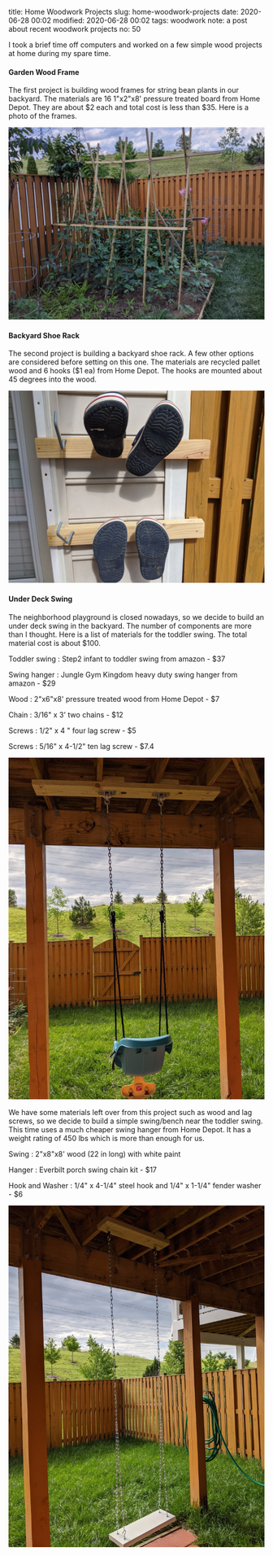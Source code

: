 title: Home Woodwork Projects
slug: home-woodwork-projects
date: 2020-06-28 00:02
modified: 2020-06-28 00:02
tags: woodwork
note: a post about recent woodwork projects
no: 50

I took a brief time off computers and worked on a few simple wood projects 
at home during my spare time. 

#### Garden Wood Frame

The first project is building wood frames for 
string bean plants in our backyard. The materials are 16 1"x2"x8' pressure 
treated board from Home Depot. They are about $2 each and total cost is 
less than $35. Here is a photo of the frames. 

<div style="max-width:800px">
  <img class="img-fluid" src="/images/string-bean-frame.jpg" alt="string bean frame"> 
</div>

#### Backyard Shoe Rack

The second project is building a backyard shoe rack.  A few other options 
are considered before setting on this one. The materials are recycled 
pallet wood and 6 hooks ($1 ea) from Home Depot. The hooks are mounted 
about 45 degrees into the wood. 

<div style="max-width:800px">
  <img class="img-fluid" src="/images/shoe-rack.jpg" alt="shoe rack"> 
</div>

#### Under Deck Swing

The neighborhood playground is closed nowadays, so we decide to build an 
under deck swing in the backyard. The number of components are more than 
I thought. Here is a list of materials for the toddler swing. The total 
material cost is about $100. 

Toddler swing
: Step2 infant to toddler swing from amazon - $37

Swing hanger
: Jungle Gym Kingdom heavy duty swing hanger from amazon - $29

Wood
: 2"x6"x8' pressure treated wood from Home Depot - $7

Chain
: 3/16" x 3' two chains - $12

Screws
: 1/2" x 4 " four lag screw - $5

Screws
: 5/16" x 4-1/2" ten lag screw - $7.4

<div style="max-width:600px">
  <img class="img-fluid" src="/images/toddler-swing.jpg" alt="toddler swing"> 
</div>

We have some materials left over from this project such as wood and 
lag screws, so we decide to build a simple swing/bench near the 
toddler swing. This time uses a much cheaper swing hanger from Home 
Depot. It has a weight rating of 450 lbs which is more than enough 
for us. 

Swing
: 2"x8"x8' wood (22 in long) with white paint

Hanger
: Everbilt porch swing chain kit - $17

Hook and Washer
: 1/4" x 4-1/4" steel hook and 1/4" x 1-1/4" fender washer - $6

<div style="max-width:600px">
  <img class="img-fluid" src="/images/swing-2.jpg" alt="swing"> 
</div>


